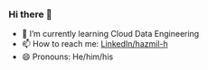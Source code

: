 ### Hi there 👋
- 🌱 I’m currently learning Cloud Data Engineering
- 📫 How to reach me: [LinkedIn/hazmil-h](https://www.linkedin.com/in/hazmil-h/)
- 😄 Pronouns: He/him/his

<!--
**HazmilH/HazmilH** is a ✨ _special_ ✨ repository because its `README.md` (this file) appears on your GitHub profile.

Here are some ideas to get you started:

- 🔭 I’m currently working on ...

- 👯 I’m looking to collaborate on ...
- 🤔 I’m looking for help with ...
- 💬 Ask me about ...
- ⚡ Fun fact: ...
-->
